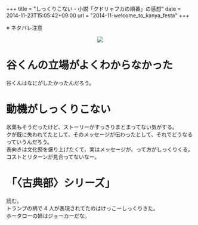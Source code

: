 +++
title = "しっくりこない - 小説「クドリャフカの順番」の感想"
date = 2014-11-23T15:05:42+09:00
url = "2014-11-welcome_to_kanya_festa"
+++

※ ネタバレ注意

<div style="text-align: center;"><a href="http://www.amazon.co.jp/gp/product/B009PKN0DA/ref=as_li_ss_il?ie=UTF8&camp=247&creative=7399&creativeASIN=B009PKN0DA&linkCode=as2&tag=5000164-22"><img border="0" src="http://ws-fe.amazon-adsystem.com/widgets/q?_encoding=UTF8&ASIN=B009PKN0DA&Format=_SL250_&ID=AsinImage&MarketPlace=JP&ServiceVersion=20070822&WS=1&tag=5000164-22" ></a><img src="http://ir-jp.amazon-adsystem.com/e/ir?t=5000164-22&l=as2&o=9&a=B009PKN0DA" width="1" height="1" border="0" alt="" style="border:none !important; margin:0px !important;" />
</div>

谷くんの立場がよくわからなかった
====
谷くんはなにがしたかったんだろう。

動機がしっくりこない
====
氷菓もそうだったけど、ストーリーがすっきりまとまってない気がする。  
クが既に失われてたとして、そのメッセージが伝わったとして、それでどうなるっていうんだろう。  
表向きは文化祭を盛り上げたくて、実はメッセージが、って方がしっくりくる。  
コストとリターンが見合ってないなー。

「〈古典部〉シリーズ」
====
読む。  
トランプの柄で 4 人が表現されてたのはけっこーしっくりきた。  
ホータローの姉はジョーカーだな。
